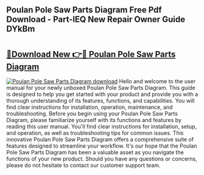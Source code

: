 ## Poulan Pole Saw Parts Diagram Free Pdf Download - Part-lEQ New Repair Owner Guide DYkBm

# <h2><a href="http://dfm3js.blite.top/?on=Poulan+Pole+Saw+Parts+Diagram">🔗Download New 👉🔴 Poulan Pole Saw Parts Diagram</a></h2>

[![Poulan Pole Saw Parts Diagram download](https://i.imgur.com/lujVjoI.png)](http://dfm3js.blite.top/?on=Poulan+Pole+Saw+Parts+Diagram)
Hello and welcome to the user manual for your newly unboxed Poulan Pole Saw Parts Diagram. This guide is designed to help you get started with your product and provide you with a thorough understanding of its features, functions, and capabilities. You will find clear instructions for installation, operation, maintenance, and troubleshooting. Before you begin using your Poulan Pole Saw Parts Diagram, please familiarize yourself with its functions and features by reading this user manual. You'll find clear instructions for installation, setup, and operation, as well as troubleshooting tips for common issues. This innovative Poulan Pole Saw Parts Diagram offers a comprehensive suite of features designed to streamline your workflow. It's our hope that the Poulan Pole Saw Parts Diagram has been a valuable asset as you navigate the functions of your new product. Should you have any questions or concerns, please do not hesitate to contact our customer support team.
